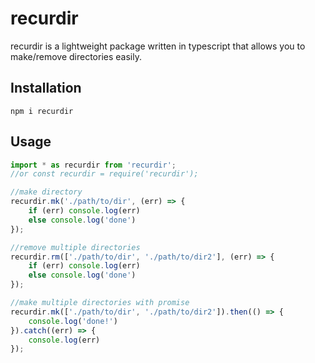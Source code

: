 # recurdir

recurdir is a lightweight package written in typescript that allows you to make/remove directories easily.

## Installation

```shell 
npm i recurdir 
```

## Usage

```typescript
import * as recurdir from 'recurdir';
//or const recurdir = require('recurdir');

//make directory
recurdir.mk('./path/to/dir', (err) => {
    if (err) console.log(err)
    else console.log('done')
});

//remove multiple directories
recurdir.rm(['./path/to/dir', './path/to/dir2'], (err) => {
    if (err) console.log(err)
    else console.log('done')
});

//make multiple directories with promise
recurdir.mk(['./path/to/dir', './path/to/dir2']).then(() => {
    console.log('done!')
}).catch((err) => {
    console.log(err)
});
```
